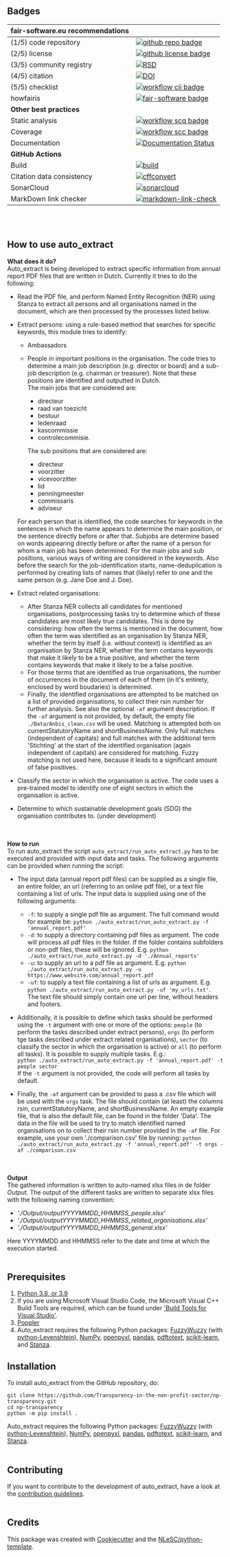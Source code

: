 ## Badges

<!---(Customize these badges with your own links, and check https://shields.io/ or https://badgen.net/ to see which other badges are available.)---->

| fair-software.eu recommendations | |
| :-- | :--  |
| (1/5) code repository              | [![github repo badge](https://img.shields.io/badge/github-repo-000.svg?logo=github&labelColor=gray&color=blue)](https://github.com/Transparency-in-the-non-profit-sector/np-transparency) |
| (2/5) license                      | [![github license badge](https://img.shields.io/github/license/Transparency-in-the-non-profit-sector/np-transparency)](https://github.com/Transparency-in-the-non-profit-sector/np-transparency) |
| (3/5) community registry           | [![RSD](https://img.shields.io/badge/rsd-auto_extract-00a3e3.svg)](https://www.research-software.nl/software/auto_extract) |
| (4/5) citation                     | [![DOI](https://zenodo.org/badge/DOI/<replace-with-created-DOI>.svg)](https://doi.org/<replace-with-created-DOI>) |
| (5/5) checklist                    | [![workflow cii badge](https://bestpractices.coreinfrastructure.org/projects/<replace-with-created-project-identifier>/badge)](https://bestpractices.coreinfrastructure.org/projects/<replace-with-created-project-identifier>) |
| howfairis                          | [![fair-software badge](https://img.shields.io/badge/fair--software.eu-%E2%97%8F%20%20%E2%97%8F%20%20%E2%97%8F%20%20%E2%97%8F%20%20%E2%97%8B-yellow)](https://fair-software.eu) |
| **Other best practices**           | &nbsp; |
| Static analysis                    | [![workflow scq badge](https://sonarcloud.io/api/project_badges/measure?project=Transparency-in-the-non-profit-sector_np-transparency&metric=alert_status)](https://sonarcloud.io/dashboard?id=Transparency-in-the-non-profit-sector_np-transparency) |
| Coverage                           | [![workflow scc badge](https://sonarcloud.io/api/project_badges/measure?project=Transparency-in-the-non-profit-sector_np-transparency&metric=coverage)](https://sonarcloud.io/dashboard?id=Transparency-in-the-non-profit-sector_np-transparency) |
| Documentation                      | [![Documentation Status](https://github.com/Transparency-in-the-non-profit-sector/np-transparency)](https://github.com/Transparency-in-the-non-profit-sector/np-transparency) |
| **GitHub Actions**                 | &nbsp; |
| Build                              | [![build](https://github.com/Transparency-in-the-non-profit-sector/np-transparency/actions/workflows/build.yml/badge.svg)](https://github.com/Transparency-in-the-non-profit-sector/np-transparency/actions/workflows/build.yml) |
| Citation data consistency               | [![cffconvert](https://github.com/Transparency-in-the-non-profit-sector/np-transparency/actions/workflows/cffconvert.yml/badge.svg)](https://github.com/Transparency-in-the-non-profit-sector/np-transparency/actions/workflows/cffconvert.yml) |
| SonarCloud                         | [![sonarcloud](https://github.com/Transparency-in-the-non-profit-sector/np-transparency/actions/workflows/sonarcloud.yml/badge.svg)](https://github.com/Transparency-in-the-non-profit-sector/np-transparency/actions/workflows/sonarcloud.yml) |
| MarkDown link checker              | [![markdown-link-check](https://github.com/Transparency-in-the-non-profit-sector/np-transparency/actions/workflows/markdown-link-check.yml/badge.svg)](https://github.com/Transparency-in-the-non-profit-sector/np-transparency/actions/workflows/markdown-link-check.yml) |
<br/><br/>

## How to use auto_extract
<b>What does it do?</b>  
Auto_extract is being developed to extract specific information from annual report PDF files that are written in Dutch. Currently it tries to do the following:

- Read the PDF file, and perform Named Entity Recognition (NER) using Stanza to extract all persons and all organisations named in the document, which are then processed by the processes listed below.
- Extract persons: using a rule-based method that searches for specific keywords, this module tries to identify:
    - Ambassadors
    - People in important positions in the organisation. The code tries to determine a main job description (e.g. director or board) and a sub-job description (e.g. chairman or treasurer). Note that these positions are identified and outputted in Dutch.  
    The main jobs that are considered are: 
        - directeur
        - raad van toezicht
        - bestuur
        - ledenraad
        - kascommissie
        - controlecommisie.  

        The sub positions that are considered are:
        - directeur
        - voorzitter
        - vicevoorzitter
        - lid
        - penningmeester
        - commissaris
        - adviseur
    
    For each person that is identified, the code searches for keywords in the sentences in which the name appears to determine the main position, or the sentence directly before or after that. Subjobs are determine based on words appearing directly before or after the name of a person for whom a main job has been determined. For the main jobs and sub positions, various ways of writing are considered in the keywords. Also before the search for the job-identification starts, name-deduplication is performed by creating lists of names that (likely) refer to one and the same person (e.g. Jane Doe and J. Doe).

- Extract related organisations:
    - After Stanza NER collects all candidates for mentioned organisations, postprocessing tasks try to determine which of these candidates are most likely true candidates. This is done by considering: how often the terms is mentioned in the document, how often the term was identified as an organisation by Stanza NER, whether the term by itself (i.e. without context) is identified as an organisation by Stanza NER, whether the term contains keywords that make it likely to be a true positive, and whether the term contains keywords that make it likely to be a false positive.
    - For those terms that are identified as true organisations, the number of occurrences in the document of each of them (in it's entirety, enclosed by word boudaries) is determined.
    - Finally, the identified organisations are attempted to be matched on a list of provided organisations, to collect their rsin number for further analysis. See also the optional `-af` argument description. If the `-af` argument is not provided, by default, the empty file `./Data/Anbis_clean.csv` will be used. Matching is attempted both on currentStatutoryName and shortBusinessName. Only full matches (independent of capitals) and full matches with the additional term 'Stichting' at the start of the identified organisation (again independent of capitals) are considered for matching. Fuzzy matching is not used here, because it leads to a significant amount of false positives.


- Classify the sector in which the organisation is active. The code uses a pre-trained model to identify one of eight sectors in which the organisation is active. 

- Determine to which sustainable development goals (SDG) the organisation contributes to. (under development)

<br/><br/>
<b>How to run</b>  
To run auto_extract the script `auto_extract/run_auto_extract.py` has to be executed and provided with input data and tasks. The following arguments can be provided when running the script:

- The input data (annual report pdf files) can be supplied as a single file, an entire folder, an url (referring to an online pdf file), or a text file containing a list of urls. The input data is supplied using one of the following arguments:

    - `-f`: to supply a single pdf file as argument. The full command would for example be: `python ./auto_extract/run_auto_extract.py -f 'annual_report.pdf'`
    - `-d`: to supply a directory containing pdf files as argument. The code will process all pdf files in the folder. If the folder contains subfolders or non-pdf files, these will be ignored. E.g. `python ./auto_extract/run_auto_extract.py -d './Annual_reports'`
    - `-u`: to supply an url to a pdf file as argument. E.g. `python ./auto_extract/run_auto_extract.py -u https://www.website.com/annual_report.pdf`
    - `-uf`: to supply a text file containing a list of urls as argument. E.g. `python ./auto_extract/run_auto_extract.py -uf 'my_urls.txt'`.  
The text file should simply contain one url per line, without headers and footers. 

- Additionally, it is possible to define which tasks should be performed using the `-t` argument with one or more of the options: `people` (to perform the tasks described under extract persons), `orgs` (to perform tge tasks described under extract related organisations), `sector` (to classify the sector in which the organisation is active) or `all` (to perform all tasks). It is possible to supply multiple tasks. E.g.:  
`python ./auto_extract/run_auto_extract.py -f 'annual_report.pdf' -t people sector`  
If the `-t` argument is not provided, the code will perform all tasks by default.

- Finally, the `-af` argument can be provided to pass a .csv file which will be used with the `orgs` task. The file should contain (at least) the columns rsin, currentStatutoryName, and shortBusinessName. An empty example file, that is also the default file, can be found in the folder 'Data'. The data in the file will be used to try to match identified named organisations on to collect their rsin number provided in the `-af` file. For example, use your own './comparison.csv' file by running:
`python ./auto_extract/run_auto_extract.py -f 'annual_report.pdf' -t orgs -af ./comparison.csv` 

<br/><br/>
<b>Output</b>  
The gathered information is written to auto-named xlsx files in de folder <i>Output</i>. The output of the different tasks are written to separate xlsx files with the following naming convention:

- <i>'./Output/outputYYYYMMDD_HHMMSS_people.xlsx' 
- './Output/outputYYYYMMDD_HHMMSS_related_organisations.xlsx'
- './Output/outputYYYYMMDD_HHMMSS_general.xlsx'</i>

Here YYYYMMDD and HHMMSS refer to the date and time at which the execution started.
<br/><br/>

## Prerequisites
1. [Python 3.8, or 3.9](https://www.python.org/downloads/)
2. If you are using Microsoft Visual Studio Code, the Microsoft Visual C++ Build Tools are required, which can be found under ['Build Tools for Visual Studio'](https://visualstudio.microsoft.com/downloads/). 
3. [Poppler](https://anaconda.org/conda-forge/poppler)
4. Auto_extract requires the following Python packages: [FuzzyWuzzy](https://github.com/seatgeek/fuzzywuzzy) (with [python-Levenshtein](https://github.com/ztane/python-Levenshtein)), [NumPy](https://numpy.org), [openpyxl](https://openpyxl.readthedocs.io/en/stable/), [pandas](https://pandas.pydata.org), [pdftotext](https://github.com/jalan/pdftotext), [scikit-learn](https://scikit-learn.org/stable/), and [Stanza](https://github.com/stanfordnlp/stanza).

## Installation

To install auto_extract from the GitHub repository, do:

```console
git clone https://github.com/Transparency-in-the-non-profit-sector/np-transparency.git
cd np-transparency
python -m pip install .
```

Auto_extract requires the following Python packages: [FuzzyWuzzy](https://github.com/seatgeek/fuzzywuzzy) (with [python-Levenshtein](https://github.com/ztane/python-Levenshtein)), [NumPy](https://numpy.org), [openpyxl](https://openpyxl.readthedocs.io/en/stable/), [pandas](https://pandas.pydata.org), [pdftotext](https://github.com/jalan/pdftotext), [scikit-learn](https://scikit-learn.org/stable/), and [Stanza](https://github.com/stanfordnlp/stanza).
<br/><br/>

## Contributing

If you want to contribute to the development of auto_extract,
have a look at the [contribution guidelines](CONTRIBUTING.md).
<br/><br/>

## Credits

This package was created with [Cookiecutter](https://github.com/audreyr/cookiecutter) and the [NLeSC/python-template](https://github.com/NLeSC/python-template).
